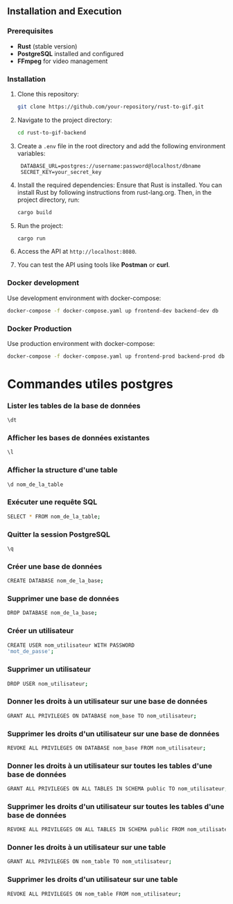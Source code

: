 ## Installation and Execution

### Prerequisites

- **Rust** (stable version)
- **PostgreSQL** installed and configured
- **FFmpeg** for video management

### Installation

1. Clone this repository:

   ```bash
   git clone https://github.com/your-repository/rust-to-gif.git
   ```

2. Navigate to the project directory:

   ```bash
   cd rust-to-gif-backend
   ```

3. Create a `.env` file in the root directory and add the following environment variables:

   ```env
    DATABASE_URL=postgres://username:password@localhost/dbname
    SECRET_KEY=your_secret_key
   ```

4. Install the required dependencies: Ensure that Rust is installed. You can install Rust by following instructions from rust-lang.org. Then, in the project directory, run:

   ```bash
   cargo build
   ```

5. Run the project:

   ```bash
   cargo run
   ```

6. Access the API at `http://localhost:8080`.
7. You can test the API using tools like **Postman** or **curl**.

### Docker development

Use development environment with docker-compose:

```bash
docker-compose -f docker-compose.yaml up frontend-dev backend-dev db
```

### Docker Production

Use production environment with docker-compose:

```bash
docker-compose -f docker-compose.yaml up frontend-prod backend-prod db
```

# Commandes utiles postgres

### Lister les tables de la base de données

```bash
\dt
```

### Afficher les bases de données existantes

```bash
\l
```

### Afficher la structure d'une table

```bash
\d nom_de_la_table
```

### Exécuter une requête SQL

```bash
SELECT * FROM nom_de_la_table;
```

### Quitter la session PostgreSQL

```bash
\q
```

### Créer une base de données

```bash
CREATE DATABASE nom_de_la_base;
```

### Supprimer une base de données

```bash
DROP DATABASE nom_de_la_base;
```

### Créer un utilisateur

```bash
CREATE USER nom_utilisateur WITH PASSWORD
'mot_de_passe';
```

### Supprimer un utilisateur

```bash
DROP USER nom_utilisateur;
```

### Donner les droits à un utilisateur sur une base de données

```bash
GRANT ALL PRIVILEGES ON DATABASE nom_base TO nom_utilisateur;
```

### Supprimer les droits d'un utilisateur sur une base de données

```bash
REVOKE ALL PRIVILEGES ON DATABASE nom_base FROM nom_utilisateur;
```

### Donner les droits à un utilisateur sur toutes les tables d'une base de données

```bash
GRANT ALL PRIVILEGES ON ALL TABLES IN SCHEMA public TO nom_utilisateur;
```

### Supprimer les droits d'un utilisateur sur toutes les tables d'une base de données

```bash
REVOKE ALL PRIVILEGES ON ALL TABLES IN SCHEMA public FROM nom_utilisateur;
```

### Donner les droits à un utilisateur sur une table

```bash
GRANT ALL PRIVILEGES ON nom_table TO nom_utilisateur;
```

### Supprimer les droits d'un utilisateur sur une table

```bash
REVOKE ALL PRIVILEGES ON nom_table FROM nom_utilisateur;
```
